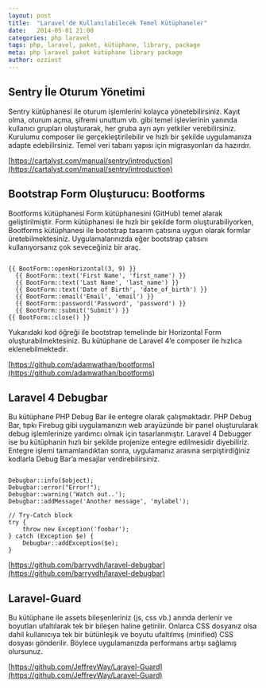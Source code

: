 ```yaml
---
layout: post
title:  "Laravel'de Kullanılabilecek Temel Kütüphaneler"
date:   2014-05-01 21:00
categories: php laravel
tags: php, laravel, paket, kütüphane, library, package
meta: php laravel paket kütüphane library package
author: ozziest
---
```


## Sentry İle Oturum Yönetimi

Sentry kütüphanesi ile oturum işlemlerini kolayca yönetebilirsiniz. Kayıt olma, oturum açma, şifremi unuttum vb. gibi temel işlevlerinin yanında kullanıcı grupları oluşturarak, her gruba ayrı ayrı yetkiler verebilirsiniz. Kurulumu composer ile gerçekleştirilebilir ve hızlı bir şekilde uygulamanıza adapte edebilirsiniz. Temel veri tabanı yapısı için migrasyonları da hazırdır.

[https://cartalyst.com/manual/sentry/introduction](https://cartalyst.com/manual/sentry/introduction)

## Bootstrap Form Oluşturucu: Bootforms

Bootforms kütüphanesi Form kütüphanesini (GitHub) temel alarak geliştirilmiştir. Form kütüphanesi ile hızlı bir şekilde form oluşturabiliyorken, Bootforms kütüphanesi ile bootstrap tasarım çatısına uygun olarak formlar üretebilmektesiniz. Uygulamalarınızda eğer bootstrap çatısını kullanıyorsanız çok seveceğiniz bir araç.

<pre><code class="language-php">
{{ BootForm::openHorizontal(3, 9) }}
  {{ BootForm::text('First Name', 'first_name') }}
  {{ BootForm::text('Last Name', 'last_name') }}
  {{ BootForm::text('Date of Birth', 'date_of_birth') }}
  {{ BootForm::email('Email', 'email') }}
  {{ BootForm::password('Password', 'password') }}
  {{ BootForm::submit('Submit') }}
{{ BootForm::close() }}
</code></pre>


Yukarıdaki kod öğreği ile bootstrap temelinde bir Horizontal Form oluşturabilmektesiniz. Bu kütüphane de Laravel 4’e composer ile hızlıca eklenebilmektedir.

[https://github.com/adamwathan/bootforms](https://github.com/adamwathan/bootforms)

## Laravel 4 Debugbar

Bu kütüphane PHP Debug Bar ile entegre olarak çalışmaktadır. PHP Debug Bar, tıpkı Firebug gibi uygulamanızın web arayüzünde bir panel oluşturularak debug işlemlerinize yardımcı olmak için tasarlanmıştır. Laravel 4 Debugger ise bu kütüphanin hızlı bir şekilde projenize entegre edilmesidir diyebiliriz. Entegre işlemi tamamlandıktan sonra, uygulamanız arasına serpiştirdiğiniz kodlarla Debug Bar’a mesajlar verdirebilirsiniz.

<pre><code class="language-php">
Debugbar::info($object);
Debugbar::error("Error!");
Debugbar::warning('Watch out..');
Debugbar::addMessage('Another message', 'mylabel');
 
// Try-Catch block
try {
    throw new Exception('foobar');
} catch (Exception $e) {
    Debugbar::addException($e);
}
</code></pre>

[https://github.com/barryvdh/laravel-debugbar](https://github.com/barryvdh/laravel-debugbar)

## Laravel-Guard

Bu kütüphane ile assets bileşenleriniz (js, css vb.) anında derlenir ve boyutları ufaltılarak tek bir bileşen haline getirilir. Onlarca CSS dosyanız olsa dahil kullanıcıya tek bir bütünleşik ve boyutu ufaltılmış (minified) CSS dosyası gönderilir. Böylece uygulamanızda performans artışı sağlamış olursunuz.

[https://github.com/JeffreyWay/Laravel-Guard](https://github.com/JeffreyWay/Laravel-Guard)


